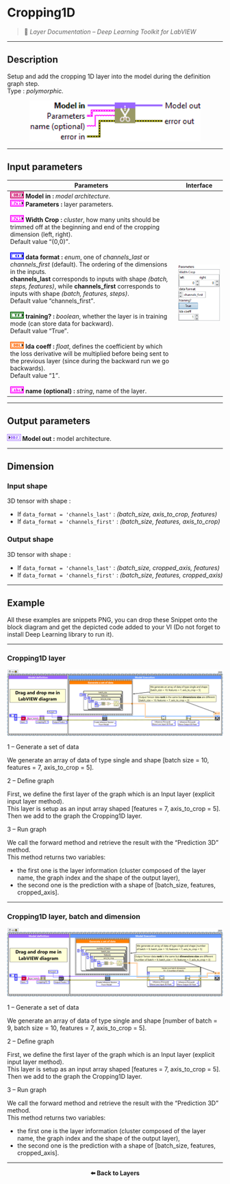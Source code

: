 # Cropping1D

> 🔹 *Layer Documentation – Deep Learning Toolkit for LabVIEW*

---

## Description

Setup and add the cropping 1D layer into the model during the definition graph step.  
Type : *polymorphic.*

<p align="center">
  <img src="./Cropping/cropping_1d_add_to_graph.png" alt="Cropping1D Layer VI" width="400"/>
</p>

---

## Input parameters

| **Parameters** | **Interface** |
|----------------|----------------|
| **![OBJ](./Type/input_object.png) Model in :** *model architecture.* <br> **![FCT](./Type/cluster.png) Parameters :** layer parameters. <br><br> **![FCT](./Type/cluster.png) Width Crop :** *cluster*, how many units should be trimmed off at the beginning and end of the cropping dimension (left, right).<br>Default value “(0,0)”. <br><br> **![enum](./Type/enum.png) data format :** *enum*, one of *channels_last* or *channels_first* (default). The ordering of the dimensions in the inputs. <br>**channels_last** corresponds to inputs with shape *(batch, steps, features)*, while **channels_first** corresponds to inputs with shape *(batch, features, steps)*.<br>Default value “channels_first”. <br><br> **![TF](./Type/booleen.png) training? :** *boolean*, whether the layer is in training mode (can store data for backward).<br>Default value “True”. <br><br> **![DBL](./Type/double.png) lda coeff :** *float*, defines the coefficient by which the loss derivative will be multiplied before being sent to the previous layer (since during the backward run we go backwards).<br>Default value “1”. <br><br> **![ABC](./Type/string.png) name (optional) :** *string*, name of the layer. | <img src="./Cropping/cropping_1d_param.png" alt="Cropping1D Parameters" width="200"/> |

---

## Output parameters

**![OBJ](./Type/output_model.png) Model out :** model architecture.

---

## Dimension

### Input shape

3D tensor with shape :  
- If `data_format = 'channels_last'` : *(batch_size, axis_to_crop, features)*  
- If `data_format = 'channels_first'` : *(batch_size, features, axis_to_crop)*

### Output shape

3D tensor with shape :  
- If `data_format = 'channels_last'` : *(batch_size, cropped_axis, features)*  
- If `data_format = 'channels_first'` : *(batch_size, features, cropped_axis)*

---

## Example

All these examples are snippets PNG, you can drop these Snippet onto the block diagram and get the depicted code added to your VI (Do not forget to install Deep Learning library to run it).

---

### Cropping1D layer

<p align="center">
  <img src="./Cropping/1-cropping1d-layer.png" alt="Cropping1D Layer Example"/>
</p>

1 – Generate a set of data  

We generate an array of data of type single and shape [batch size = 10, features = 7, axis_to_crop = 5].

2 – Define graph  

First, we define the first layer of the graph which is an Input layer (explicit input layer method).  
This layer is setup as an input array shaped [features = 7, axis_to_crop = 5].  
Then we add to the graph the Cropping1D layer.

3 – Run graph  

We call the forward method and retrieve the result with the “Prediction 3D” method.  
This method returns two variables:  
- the first one is the layer information (cluster composed of the layer name, the graph index and the shape of the output layer),  
- the second one is the prediction with a shape of [batch_size, features, cropped_axis].

---

### Cropping1D layer, batch and dimension

<p align="center">
  <img src="./Cropping/2-cropping1d-batch-and-dimension.png" alt="Cropping1D Batch Example"/>
</p>

1 – Generate a set of data  

We generate an array of data of type single and shape [number of batch = 9, batch size = 10, features = 7, axis_to_crop = 5].

2 – Define graph  

First, we define the first layer of the graph which is an Input layer (explicit input layer method).  
This layer is setup as an input array shaped [features = 7, axis_to_crop = 5].  
Then we add to the graph the Cropping1D layer.

3 – Run graph  

We call the forward method and retrieve the result with the “Prediction 3D” method.  
This method returns two variables:  
- the first one is the layer information (cluster composed of the layer name, the graph index and the shape of the output layer),  
- the second one is the prediction with a shape of [batch_size, features, cropped_axis].

---

<p align="center">
  <a href="../Layers.md" style="text-decoration:none; font-weight:bold;">⬅️ Back to Layers</a>
</p>
